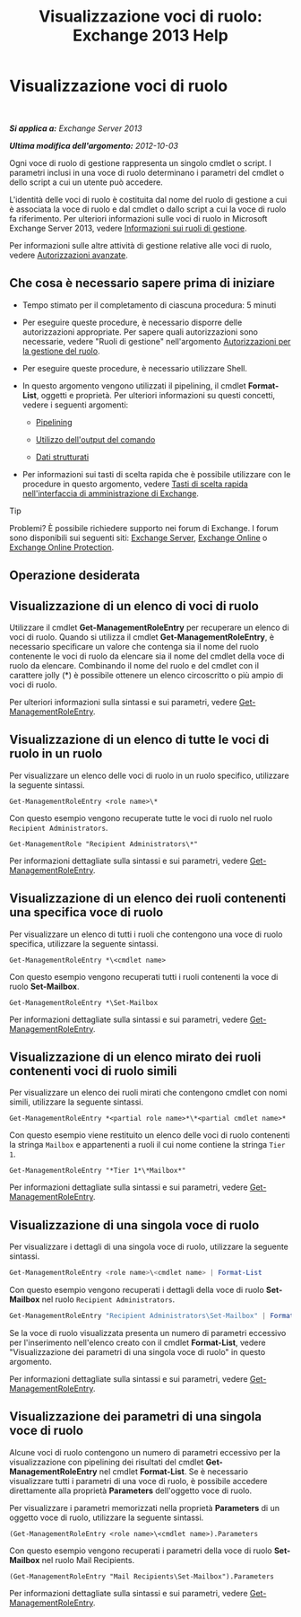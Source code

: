 ﻿---
title: 'Visualizzazione voci di ruolo: Exchange 2013 Help'
TOCTitle: Visualizzazione voci di ruolo
ms:assetid: d9bb0d14-db59-456c-8f50-a8d7f7323df9
ms:mtpsurl: https://technet.microsoft.com/it-it/library/Dd351179(v=EXCHG.150)
ms:contentKeyID: 50481807
ms.date: 05/22/2018
mtps_version: v=EXCHG.150
ms.translationtype: MT
---

# Visualizzazione voci di ruolo

 

_**Si applica a:** Exchange Server 2013_

_**Ultima modifica dell'argomento:** 2012-10-03_

Ogni voce di ruolo di gestione rappresenta un singolo cmdlet o script. I parametri inclusi in una voce di ruolo determinano i parametri del cmdlet o dello script a cui un utente può accedere.

L'identità delle voci di ruolo è costituita dal nome del ruolo di gestione a cui è associata la voce di ruolo e dal cmdlet o dallo script a cui la voce di ruolo fa riferimento. Per ulteriori informazioni sulle voci di ruolo in Microsoft Exchange Server 2013, vedere [Informazioni sui ruoli di gestione](understanding-management-roles-exchange-2013-help.md).

Per informazioni sulle altre attività di gestione relative alle voci di ruolo, vedere [Autorizzazioni avanzate](advanced-permissions-exchange-2013-help.md).

## Che cosa è necessario sapere prima di iniziare

  - Tempo stimato per il completamento di ciascuna procedura: 5 minuti

  - Per eseguire queste procedure, è necessario disporre delle autorizzazioni appropriate. Per sapere quali autorizzazioni sono necessarie, vedere "Ruoli di gestione" nell'argomento [Autorizzazioni per la gestione del ruolo](role-management-permissions-exchange-2013-help.md).

  - Per eseguire queste procedure, è necessario utilizzare Shell.

  - In questo argomento vengono utilizzati il pipelining, il cmdlet **Format-List**, oggetti e proprietà. Per ulteriori informazioni su questi concetti, vedere i seguenti argomenti:
    
      - [Pipelining](https://technet.microsoft.com/it-it/library/aa998260\(v=exchg.150\))
    
      - [Utilizzo dell'output del comando](working-with-command-output-exchange-2013-help.md)
    
      - [Dati strutturati](https://technet.microsoft.com/it-it/library/aa996386\(v=exchg.150\))

  - Per informazioni sui tasti di scelta rapida che è possibile utilizzare con le procedure in questo argomento, vedere [Tasti di scelta rapida nell'interfaccia di amministrazione di Exchange](keyboard-shortcuts-in-the-exchange-admin-center-exchange-online-protection-help.md).


> [!TIP]
> Problemi? È possibile richiedere supporto nei forum di Exchange. I forum sono disponibili sui seguenti siti: <A href="https://go.microsoft.com/fwlink/p/?linkid=60612">Exchange Server</A>, <A href="https://go.microsoft.com/fwlink/p/?linkid=267542">Exchange Online</A> o <A href="https://go.microsoft.com/fwlink/p/?linkid=285351">Exchange Online Protection</A>.



## Operazione desiderata

## Visualizzazione di un elenco di voci di ruolo

Utilizzare il cmdlet **Get-ManagementRoleEntry** per recuperare un elenco di voci di ruolo. Quando si utilizza il cmdlet **Get-ManagementRoleEntry**, è necessario specificare un valore che contenga sia il nome del ruolo contenente le voci di ruolo da elencare sia il nome del cmdlet della voce di ruolo da elencare. Combinando il nome del ruolo e del cmdlet con il carattere jolly (\*) è possibile ottenere un elenco circoscritto o più ampio di voci di ruolo.

Per ulteriori informazioni sulla sintassi e sui parametri, vedere [Get-ManagementRoleEntry](https://technet.microsoft.com/it-it/library/dd335210\(v=exchg.150\)).

## Visualizzazione di un elenco di tutte le voci di ruolo in un ruolo

Per visualizzare un elenco delle voci di ruolo in un ruolo specifico, utilizzare la seguente sintassi.

    Get-ManagementRoleEntry <role name>\*

Con questo esempio vengono recuperate tutte le voci di ruolo nel ruolo `Recipient Administrators`.

    Get-ManagementRole "Recipient Administrators\*"

Per informazioni dettagliate sulla sintassi e sui parametri, vedere [Get-ManagementRoleEntry](https://technet.microsoft.com/it-it/library/dd335210\(v=exchg.150\)).

## Visualizzazione di un elenco dei ruoli contenenti una specifica voce di ruolo

Per visualizzare un elenco di tutti i ruoli che contengono una voce di ruolo specifica, utilizzare la seguente sintassi.

    Get-ManagementRoleEntry *\<cmdlet name>

Con questo esempio vengono recuperati tutti i ruoli contenenti la voce di ruolo **Set-Mailbox**.

    Get-ManagementRoleEntry *\Set-Mailbox

Per informazioni dettagliate sulla sintassi e sui parametri, vedere [Get-ManagementRoleEntry](https://technet.microsoft.com/it-it/library/dd335210\(v=exchg.150\)).

## Visualizzazione di un elenco mirato dei ruoli contenenti voci di ruolo simili

Per visualizzare un elenco dei ruoli mirati che contengono cmdlet con nomi simili, utilizzare la seguente sintassi.

    Get-ManagementRoleEntry *<partial role name>*\*<partial cmdlet name>*

Con questo esempio viene restituito un elenco delle voci di ruolo contenenti la stringa `Mailbox` e appartenenti a ruoli il cui nome contiene la stringa `Tier 1`.

    Get-ManagementRoleEntry "*Tier 1*\*Mailbox*"

Per informazioni dettagliate sulla sintassi e sui parametri, vedere [Get-ManagementRoleEntry](https://technet.microsoft.com/it-it/library/dd335210\(v=exchg.150\)).

## Visualizzazione di una singola voce di ruolo

Per visualizzare i dettagli di una singola voce di ruolo, utilizzare la seguente sintassi.

```powershell
Get-ManagementRoleEntry <role name>\<cmdlet name> | Format-List
```

Con questo esempio vengono recuperati i dettagli della voce di ruolo **Set-Mailbox** nel ruolo `Recipient Administrators`.

```powershell
Get-ManagementRoleEntry "Recipient Administrators\Set-Mailbox" | Format-List
```

Se la voce di ruolo visualizzata presenta un numero di parametri eccessivo per l'inserimento nell'elenco creato con il cmdlet **Format-List**, vedere "Visualizzazione dei parametri di una singola voce di ruolo" in questo argomento.

Per informazioni dettagliate sulla sintassi e sui parametri, vedere [Get-ManagementRoleEntry](https://technet.microsoft.com/it-it/library/dd335210\(v=exchg.150\)).

## Visualizzazione dei parametri di una singola voce di ruolo

Alcune voci di ruolo contengono un numero di parametri eccessivo per la visualizzazione con pipelining dei risultati del cmdlet **Get-ManagementRoleEntry** nel cmdlet **Format-List**. Se è necessario visualizzare tutti i parametri di una voce di ruolo, è possibile accedere direttamente alla proprietà **Parameters** dell'oggetto voce di ruolo.

Per visualizzare i parametri memorizzati nella proprietà **Parameters** di un oggetto voce di ruolo, utilizzare la seguente sintassi.

    (Get-ManagementRoleEntry <role name>\<cmdlet name>).Parameters

Con questo esempio vengono recuperati i parametri della voce di ruolo **Set-Mailbox** nel ruolo Mail Recipients.

    (Get-ManagementRoleEntry "Mail Recipients\Set-Mailbox").Parameters

Per informazioni dettagliate sulla sintassi e sui parametri, vedere [Get-ManagementRoleEntry](https://technet.microsoft.com/it-it/library/dd335210\(v=exchg.150\)).

